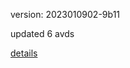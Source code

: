 version: 2023010902-9b11

updated 6 avds

[details](https://github.com/0x74f917491bfa7ebfa379/ali_avd_db/blob/master/change_log/2023/01/09/02/9b11.txt)